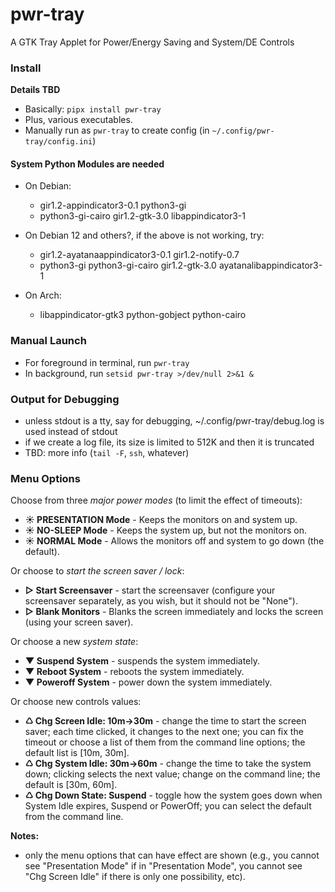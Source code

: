 # pwr-tray
A GTK Tray Applet for Power/Energy Saving and System/DE Controls 

### Install
**Details TBD**
* Basically: `pipx install pwr-tray`
* Plus, various executables.
* Manually run as `pwr-tray` to create config (in `~/.config/pwr-tray/config.ini`)
#### System Python Modules are needed
* On Debian:
    * gir1.2-appindicator3-0.1 python3-gi
    * python3-gi-cairo gir1.2-gtk-3.0 libappindicator3-1
* On Debian 12 and others?, if the above is not working, try:
    * gir1.2-ayatanaappindicator3-0.1 gir1.2-notify-0.7
    * python3-gi python3-gi-cairo gir1.2-gtk-3.0 ayatanalibappindicator3-1

* On Arch:
    * libappindicator-gtk3 python-gobject python-cairo




### Manual Launch
- For foreground in terminal, run `pwr-tray`
- In background, run `setsid pwr-tray >/dev/null 2>&1 &`

### Output for Debugging 
- unless stdout is a tty, say for debugging, ~/.config/pwr-tray/debug.log is used instead of stdout
- if we create a log file, its size is limited to 512K and then it is truncated
- TBD: more info (`tail -F`, `ssh`, whatever)

### Menu Options
Choose from three *major power modes* (to limit the effect of timeouts):
- **☀ PRESENTATION Mode** -  Keeps the monitors on and system up.
- **☀ NO-SLEEP Mode** - Keeps the system up, but not the monitors on.
- **☀ NORMAL Mode** - Allows the monitors off and system to go down (the default).

Or choose to *start the screen saver / lock*:
- **▷ Start Screensaver** - start the screensaver (configure your screensaver separately, as you wish, but it should not be "None").
- **▷ Blank Monitors** - Blanks the screen immediately and locks the screen (using your screen saver).

Or choose a new *system state*:
- **▼ Suspend System** - suspends the system immediately.
- **▼ Reboot System** - reboots the system immediately.
- **▼ Poweroff System** - power down the system immediately.

Or choose new controls values: 
- **♺ Chg Screen Idle: 10m->30m** - change the time to start the screen saver; each time clicked, it changes to the next one; you can fix the timeout or choose a list of them from the command line options; the default list is [10m, 30m].
- **♺ Chg System Idle: 30m->60m** - change the time to take the system down; clicking selects the next value; change on the command line; the default is [30m, 60m].
- **♺ Chg Down State: Suspend** - toggle how the system goes down when System Idle expires, Suspend or PowerOff;  you can select the default from the command line.

**Notes:**
- only the menu options that can have effect are shown (e.g., you cannot see "Presentation Mode" if in "Presentation Mode", you cannot see "Chg Screen Idle" if there is only one possibility, etc).


